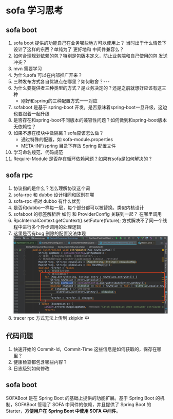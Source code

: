 # sofa 学习思考
## sofa boot
1. sofa boot 提供的功能自己在业务哪些地方可以使用上？ 当时出于什么情景下设计了这样的东西？单纯为了 更好地和 中间件兼容么？
2. 如何合理规划依赖的包？特别是包版本定义，防止业务端和自己使用的包 发送冲突？
3. mvn 需要学习
4. 为什么sofa 可以在内部推广开来？
5. 三种发布方式各自优缺点在哪里？如何取舍？---
6. 为什么要提供者三种类型的方式？是业务决定的？还是之前就想好应该有这三种
   - 刚好和spring的三种配置方式一一对应
7. sofaboot 是基于 spring-boot 开发。是否意味着spring-boot一旦升级，这边也要跟着一起升级
8. 是否存在和spring-boot不同版本的兼容性问题？如何做到和spring-boot版本无依赖性？
9. 如果不想在模块中做隔离？sofa应该怎么做？
    - 通过特殊的配置，如 sofa-module.properties 
    - META-INF/spring 目录下存放 Spring 配置文件
10. 学习命名规范、代码规范
11. Require-Module 是否存在循环依赖问题？如果有sofa是如何解决的？

## sofa rpc
1. 协议指的是什么？怎么理解协议这个词
2. sofa-rpc 和 dubbo 设计相同和区别在哪
3. sofa-rpc 相对 dubbo 有什么优势
4. 是否和dubbo一样每一层，每个部分都可以被替换。类似内核设计
5. sofaboot 的标签解析后 如何 和 ProviderConfig 关联到一起？ 在哪里调用
6.  RpcInternalContext.getContext().setFuture(future); 方式解决不了同一个线程中进行多个异步调用的处理逻辑
7. 这里是否有bug  删除的配置没法体现
![](../images/15337222927065.jpg)
8. tracer rpc 方式无法上传到 zkipkin 中



## 代码问题
1. 快速开始的  Commit-Id，Commit-Time  这些信息是如何获取的，保存在哪里？
2. 健康检查都包含哪些内容？
3. 日志级别如何修改

## sofa boot
SOFABoot 是在 Spring Boot 的基础上提供的功能扩展。基于 Spring Boot 的机制，SOFABoot 管理了 SOFA 中间件的依赖，并且提供了 Spring Boot 的 Starter，**方便用户在 Spring Boot 中使用 SOFA 中间件**。






